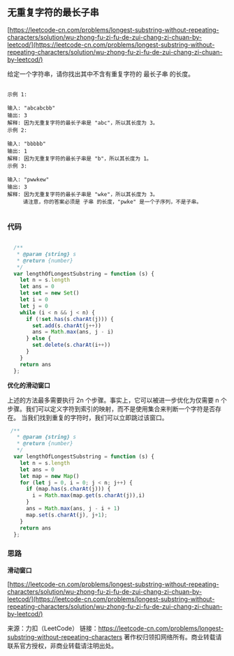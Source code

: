 ## 无重复字符的最长子串

[https://leetcode-cn.com/problems/longest-substring-without-repeating-characters/solution/wu-zhong-fu-zi-fu-de-zui-chang-zi-chuan-by-leetcod/](https://leetcode-cn.com/problems/longest-substring-without-repeating-characters/solution/wu-zhong-fu-zi-fu-de-zui-chang-zi-chuan-by-leetcod/)



给定一个字符串，请你找出其中不含有重复字符的 最长子串 的长度。

```

示例 1:

输入: "abcabcbb"
输出: 3 
解释: 因为无重复字符的最长子串是 "abc"，所以其长度为 3。
示例 2:

输入: "bbbbb"
输出: 1
解释: 因为无重复字符的最长子串是 "b"，所以其长度为 1。
示例 3:

输入: "pwwkew"
输出: 3
解释: 因为无重复字符的最长子串是 "wke"，所以其长度为 3。
     请注意，你的答案必须是 子串 的长度，"pwke" 是一个子序列，不是子串。


```

### 代码

```javascript

  /**
   * @param {string} s
   * @return {number}
   */
  var lengthOfLongestSubstring = function (s) {
    let n = s.length
    let ans = 0
    let set = new Set()
    let i = 0
    let j = 0
    while (i < n && j < n) {
      if (!set.has(s.charAt(j))) {
        set.add(s.charAt(j++))
        ans = Math.max(ans, j - i)
      } else {
        set.delete(s.charAt(i++))
      }
    }
    return ans
  };
```

**优化的滑动窗口**


上述的方法最多需要执行 2n 个步骤。事实上，它可以被进一步优化为仅需要 n 个步骤。我们可以定义字符到索引的映射，而不是使用集合来判断一个字符是否存在。 当我们找到重复的字符时，我们可以立即跳过该窗口。

```javascript
 /**
   * @param {string} s
   * @return {number}
   */
  var lengthOfLongestSubstring = function (s) {
    let n = s.length
    let ans = 0
    let map = new Map()
    for (let j = 0, i = 0; j < n; j++) {
      if (map.has(s.charAt(j))) {
        i = Math.max(map.get(s.charAt(j)),i)
      }
      ans = Math.max(ans, j - i + 1)
      map.set(s.charAt(j), j+1);
    }
    return ans
  };

```
 





### 思路


**滑动窗口**


[https://leetcode-cn.com/problems/longest-substring-without-repeating-characters/solution/wu-zhong-fu-zi-fu-de-zui-chang-zi-chuan-by-leetcod/](https://leetcode-cn.com/problems/longest-substring-without-repeating-characters/solution/wu-zhong-fu-zi-fu-de-zui-chang-zi-chuan-by-leetcod/)



来源：力扣（LeetCode）
链接：https://leetcode-cn.com/problems/longest-substring-without-repeating-characters
著作权归领扣网络所有。商业转载请联系官方授权，非商业转载请注明出处。
